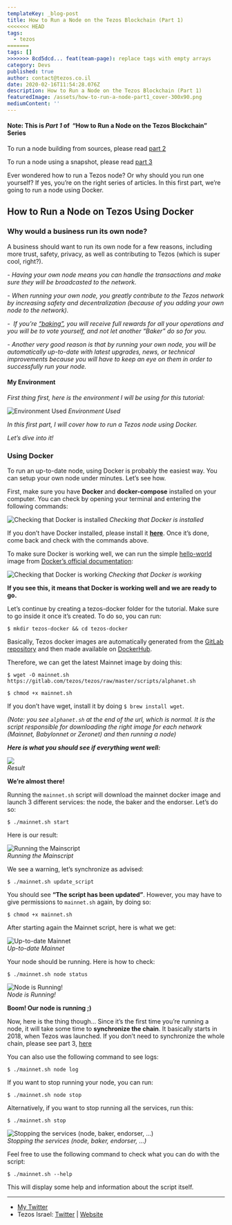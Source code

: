 ```yaml
---
templateKey: _blog-post
title: How to Run a Node on the Tezos Blockchain (Part 1)
<<<<<<< HEAD
tags:
  - tezos
=======
tags: []
>>>>>>> 8cd5dcd... feat(team-page): replace tags with empty arrays
category: Devs
published: true
author: contact@tezos.co.il
date: 2020-02-16T11:54:28.076Z
description: How to Run a Node on the Tezos Blockchain (Part 1)
featuredImage: /assets/how-to-run-a-node-part1_cover-300x90.png
mediumContent: ''
---
```


#### **Note: This is _Part 1_ of  “How to Run a Node on the Tezos Blockchain” Series**

To run a node building from sources, please read [part 2](https://tezos.co.il/701-2/)

To run a node using a snapshot, please read [part 3](https://tezos.co.il/719-2/)

Ever wondered how to run a Tezos node? Or why should you run one yourself? If yes, you’re on the right series of articles. In this first part, we’re going to run a node using Docker.

## How to Run a Node on Tezos Using Docker

### Why would a business run its own node?

A business should want to run its own node for a few reasons, including more trust, safety, privacy, as well as contributing to Tezos (which is super cool, right?).

_- Having your own node means you can handle the transactions and make sure they will be broadcasted to the network._

_- When running your own node, you greatly contribute to the Tezos network by increasing safety and decentralization (because of you adding your own node to the network)._

_-  If you’re [“baking”](https://tezos.co.il/baking/), you will receive full rewards for all your operations and you will be to vote yourself, and not let another “Baker” do so for you._

_- Another very good reason is that by running your own node, you will be automatically up-to-date with latest upgrades, news, or technical improvements because you will have to keep an eye on them in order to successfully run your node._

#### My Environment

_First thing first, here is the environment I will be using for this tutorial:_

![Environment Used](https://miro.medium.com/max/988/1*cH5X8EzSAjlkJAlBUDc4Aw.png) _Environment Used_

_In this first part, I will cover how to run a Tezos node using Docker._

_Let’s dive into it!_

### Using Docker

To run an up-to-date node, using Docker is probably the easiest way. You can setup your own node under minutes. Let’s see how.

First, make sure you have **Docker** and **docker-compose** installed on your computer. You can check by opening your terminal and entering the following commands:

![Checking that Docker is installed](https://miro.medium.com/max/2276/1*2HVH312aQFyvuYN-wsuqlg.png) _Checking that Docker is installed_

If you don’t have Docker installed, please install it **[here](https://www.docker.com/get-started)**. Once it’s done, come back and check with the commands above.

To make sure Docker is working well, we can run the simple [hello-world](https://hub.docker.com/_/hello-world/) image from [Docker’s official documentation](https://docs.docker.com/):

![Checking that Docker is working](https://miro.medium.com/max/2620/1*K51bO9txk7c_PXaFwEyn0A.png) _Checking that Docker is working_

**If you see this, it means that Docker is working well and we are ready to go.**

Let’s continue by creating a tezos-docker folder for the tutorial. Make sure to go inside it once it’s created. To do so, you can run:

`$ mkdir tezos-docker && cd tezos-docker`

Basically, Tezos docker images are automatically generated from the [GitLab repository](https://gitlab.com/tezos/tezos) and then made available on [DockerHub](https://hub.docker.com/r/tezos/tezos/).

Therefore, we can get the latest Mainnet image by doing this:

`$ wget -O mainnet.sh https://gitlab.com/tezos/tezos/raw/master/scripts/alphanet.sh`

`$ chmod +x mainnet.sh`

If you don’t have wget, install it by doing `$ brew install wget`.

_(Note: you see `alphanet.sh` at the end of the url, which is normal. It is the script responsible for downloading the right image for each network (Mainnet, Babylonnet or Zeronet) and then running a node)_

**_Here is what you should see if everything went well:_**

![](https://miro.medium.com/max/2608/1*QN3CHzLXflR8UcFWFsCEtg.png)  
_Result_

**We’re almost there!**

Running the `mainnet.sh` script will download the mainnet docker image and launch 3 different services: the node, the baker and the endorser. Let’s do so:

`$ ./mainnet.sh start`

Here is our result:

![Running the Mainscript](https://miro.medium.com/max/2296/1*bWjJKmUokpRyt_LlCN79cQ.png)  
_Running the Mainscript_

We see a warning, let’s synchronize as advised:

`$ ./mainnet.sh update_script`

You should see **“The script has been updated”**. However, you may have to give permissions to `mainnet.sh` again, by doing so:

`$ chmod +x mainnet.sh`

After starting again the Mainnet script, here is what we get:

![Up-to-date Mainnet](https://miro.medium.com/max/2752/1*kzzSYFG3JwMU7EKl7s8GIw.png)  
_Up-to-date Mainnet_

Your node should be running. Here is how to check:

`$ ./mainnet.sh node status`

![Node is Running!](https://miro.medium.com/max/1148/1*T0DXbref6on-PMMZ4SzTPw.png)  
_Node is Running!_

**Boom! Our node is running ;)**

Now, here is the thing though… Since it’s the first time you’re running a node, it will take some time to **synchronize the chain**. It basically starts in 2018, when Tezos was launched. If you don’t need to synchronize the whole chain, please see part 3, [here](https://tezos.co.il/719-2/)

You can also use the following command to see logs:

`$ ./mainnet.sh node log`

If you want to stop running your node, you can run:

`$ ./mainnet.sh node stop`

Alternatively, if you want to stop running all the services, run this:

`$ ./mainnet.sh stop`

![Stopping the services (node, baker, endorser, …)](https://miro.medium.com/max/1592/1*1O05Ki8OEE_B3oZyIalXBw.png)  
_Stopping the services (node, baker, endorser, …)_

Feel free to use the following command to check what you can do with the script:

`$ ./mainnet.sh --help`

This will display some help and information about the script itself.

---

- [My Twitter](https://twitter.com/cryptomathis)
- Tezos Israel: [Twitter](https://twitter.com/tezosisrael) | [Website](https://tezos.co.il/)
